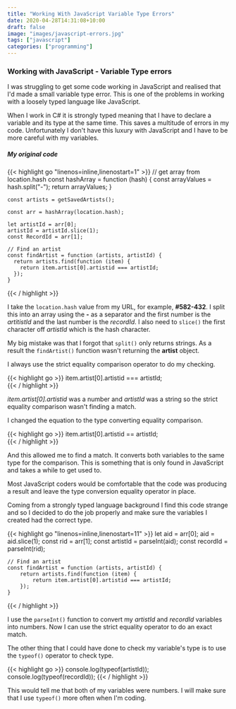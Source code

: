 ```yaml
---
title: "Working With JavaScript Variable Type Errors"
date: 2020-04-28T14:31:08+10:00
draft: false
image: "images/javascript-errors.jpg"
tags: ["javascript"]
categories: ["programming"]
---
```


### Working with JavaScript - Variable Type errors

I was struggling to get some code working in JavaScript and realised that I'd made a small variable type error. This is one of the problems in working with a loosely typed language like JavaScript.

When I work in C# it is strongly typed meaning that I have to declare a variable and its type at the same time. This saves a multitude of errors in my code. Unfortunately I don't have this luxury with JavaScript and I have to be more careful with my variables.

##### My original code

{{< highlight go "linenos=inline,linenostart=1" >}}
    // get array from location.hash
    const hashArray  = function (hash) {
      const arrayValues = hash.split("-");
      return arrayValues;
    }

    const artists = getSavedArtists();

    const arr = hashArray(location.hash);

    let artistId = arr[0];
    artistId = artistId.slice(1);
    const RecordId = arr[1];

    // Find an artist
    const findArtist = function (artists, artistId) {
      return artists.find(function (item) {
        return item.artist[0].artistid === artistId;
      });
    }
{{< / highlight >}}

I take the ``location.hash`` value from my URL, for example, **#582-432**. I split this into an array using the **-** as a separator and the first number is the *artitistId* and the last number is the *recordId*. I also need to ``slice()`` the first character off *artistId* which is the hash character.

My big mistake was that I forgot that ``split()`` only returns strings. As a result the ``findArtist()`` function wasn't returning the **artist** object.

I always use the strict equality comparison operator to do my checking.

{{< highlight go >}}
    item.artist[0].artistid === artistId;                  
{{< / highlight >}}

*item.artist[0].artistid* was a number and *artistId* was a string so the strict equality comparison wasn't finding a match.

I changed the equation to the type converting equality comparison.

{{< highlight go >}}
    item.artist[0].artistid == artistId;                   
{{< / highlight >}}

And this allowed me to find a match. It converts both variables to the same type for the comparison. This is something that is only found in JavaScript and takes a while to get used to.

Most JavaScript coders would be comfortable that the code was producing a result and leave the type conversion equality operator in place.

Coming from a strongly typed language background I find this code strange and so I decided to do the job properly and make sure the variables I created had the correct type.

{{< highlight go "linenos=inline,linenostart=11" >}}
    let aid = arr[0];
    aid = aid.slice(1);
    const rid = arr[1];
    const artistId = parseInt(aid);
    const recordId = parseInt(rid);

    // Find an artist
    const findArtist = function (artists, artistId) {
        return artists.find(function (item) {
            return item.artist[0].artistid === artistId;
        });
    }
{{< / highlight >}}

I use the ``parseInt()`` function to convert my *artistId* and *recordId* variables into numbers. Now I can use the strict equality operator to do an exact match.

The other thing that I could have done to check my variable's type is to use the ``typeof()`` operator to check type.

{{< highlight go >}}
    console.log(typeof(artistId));                          
    console.log(typeof(recordId));
{{< / highlight >}}

This would tell me that both of my variables were numbers. I will make sure that I use ``typeof()`` more often when I'm coding.
